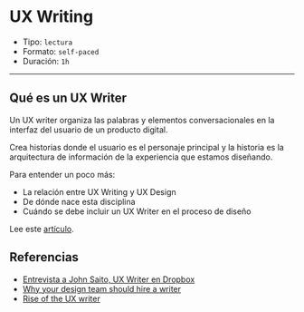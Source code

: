 # UX Writing

- Tipo: `lectura`
- Formato: `self-paced`
- Duración: `1h`

***

## Qué es un UX Writer

Un UX writer organiza las palabras y elementos conversacionales en la interfaz
del usuario de un producto digital.

Crea historias donde el usuario es el personaje principal y la historia es la
arquitectura de información de la experiencia que estamos diseñando.

Para entender un poco más:

- La relación entre UX Writing y UX Design
- De dónde nace esta disciplina
- Cuándo se debe incluir un UX Writer en el proceso de diseño

Lee este [artículo](https://medium.com/laboratoria/qu%C3%A9-es-un-ux-writer-f23c2ac0b8e7).

## Referencias

- [Entrevista a John Saito, UX Writer en Dropbox](https://blog.intercom.com/dropbox-john-saito-ux-writing/)
- [Why your design team should hire a writer](https://medium.com/dropbox-design/why-your-design-team-should-hire-a-writer-24d55f1e2d4a)
- [Rise of the UX writer](https://blog.prototypr.io/rise-of-the-ux-writer-cb5b0ce8ac31)